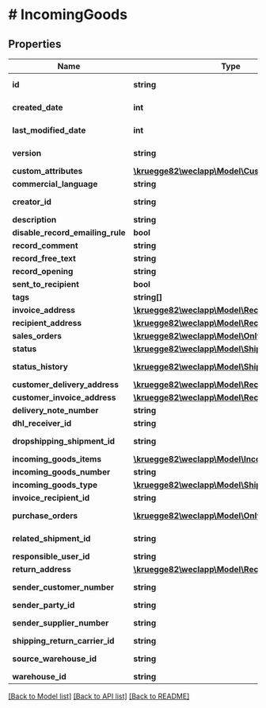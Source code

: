 # # IncomingGoods

## Properties

Name | Type | Description | Notes
------------ | ------------- | ------------- | -------------
**id** | **string** |  | [optional] [readonly]
**created_date** | **int** |  | [optional] [readonly]
**last_modified_date** | **int** |  | [optional] [readonly]
**version** | **string** |  | [optional] [readonly]
**custom_attributes** | [**\kruegge82\weclapp\Model\CustomAttribute[]**](CustomAttribute.md) |  | [optional]
**commercial_language** | **string** |  | [optional]
**creator_id** | **string** |  | [optional] [readonly]
**description** | **string** |  | [optional]
**disable_record_emailing_rule** | **bool** |  | [optional]
**record_comment** | **string** |  | [optional]
**record_free_text** | **string** |  | [optional]
**record_opening** | **string** |  | [optional]
**sent_to_recipient** | **bool** |  | [optional]
**tags** | **string[]** |  | [optional]
**invoice_address** | [**\kruegge82\weclapp\Model\RecordAddress**](RecordAddress.md) |  | [optional]
**recipient_address** | [**\kruegge82\weclapp\Model\RecordAddress**](RecordAddress.md) |  | [optional]
**sales_orders** | [**\kruegge82\weclapp\Model\OnlyId[]**](OnlyId.md) |  | [optional]
**status** | [**\kruegge82\weclapp\Model\ShipmentStatusType**](ShipmentStatusType.md) |  | [optional]
**status_history** | [**\kruegge82\weclapp\Model\ShipmentStatus[]**](ShipmentStatus.md) |  | [optional] [readonly]
**customer_delivery_address** | [**\kruegge82\weclapp\Model\RecordAddress**](RecordAddress.md) |  | [optional]
**customer_invoice_address** | [**\kruegge82\weclapp\Model\RecordAddress**](RecordAddress.md) |  | [optional]
**delivery_note_number** | **string** |  | [optional]
**dhl_receiver_id** | **string** |  | [optional]
**dropshipping_shipment_id** | **string** |  | [optional] [readonly]
**incoming_goods_items** | [**\kruegge82\weclapp\Model\IncomingGoodsItem[]**](IncomingGoodsItem.md) |  | [optional]
**incoming_goods_number** | **string** |  | [optional]
**incoming_goods_type** | [**\kruegge82\weclapp\Model\ShipmentInType**](ShipmentInType.md) |  | [optional]
**invoice_recipient_id** | **string** |  | [optional]
**purchase_orders** | [**\kruegge82\weclapp\Model\OnlyId[]**](OnlyId.md) |  | [optional] [readonly]
**related_shipment_id** | **string** |  | [optional] [readonly]
**responsible_user_id** | **string** |  | [optional]
**return_address** | [**\kruegge82\weclapp\Model\RecordAddress**](RecordAddress.md) |  | [optional]
**sender_customer_number** | **string** |  | [optional] [readonly]
**sender_party_id** | **string** |  | [optional]
**sender_supplier_number** | **string** |  | [optional] [readonly]
**shipping_return_carrier_id** | **string** |  | [optional]
**source_warehouse_id** | **string** |  | [optional] [readonly]
**warehouse_id** | **string** |  | [optional]

[[Back to Model list]](../../README.md#models) [[Back to API list]](../../README.md#endpoints) [[Back to README]](../../README.md)

